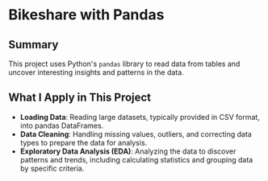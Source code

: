# Bikeshare with Pandas

## Summary

This project uses Python's `pandas` library to read data from tables and uncover interesting insights and patterns in the data.

## What I Apply in This Project

- **Loading Data**: Reading large datasets, typically provided in CSV format, into pandas DataFrames.
- **Data Cleaning**: Handling missing values, outliers, and correcting data types to prepare the data for analysis.
- **Exploratory Data Analysis (EDA)**: Analyzing the data to discover patterns and trends, including calculating statistics and grouping data by specific criteria.


